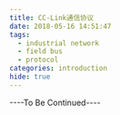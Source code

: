 ```yaml
---
title: CC-Link通信协议
date: 2018-05-16 14:51:47
tags:
  - industrial network
  - field bus
  - protocol
categories: introduction
hide: true
---
```



----To Be Continued----